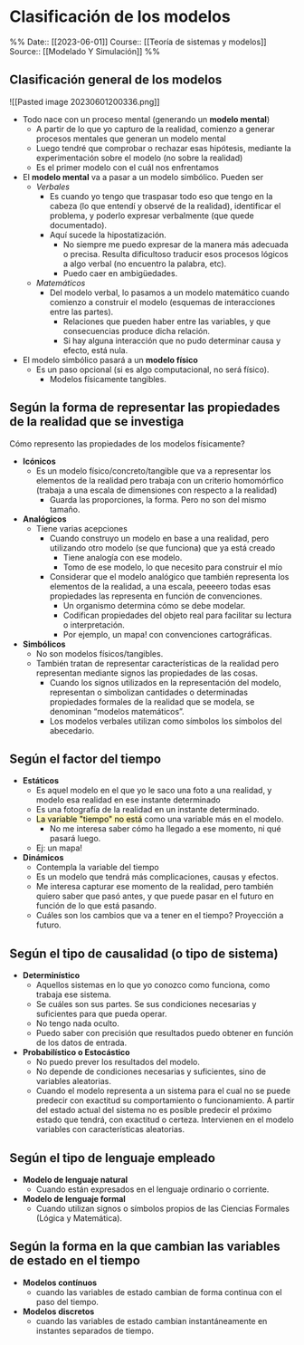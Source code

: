 # Clasificación de los modelos

%%
Date:: [[2023-06-01]]
Course:: [[Teoría de sistemas y modelos]]
Source:: [[Modelado Y Simulación]]
%%


## Clasificación general de los modelos
![[Pasted image 20230601200336.png]]
- Todo nace con un proceso mental (generando un **modelo mental**)
	- A partir de lo que yo capturo de la realidad, comienzo a generar procesos mentales que generan un modelo mental
	- Luego tendré que comprobar o rechazar esas hipótesis, mediante la experimentación sobre el modelo (no sobre la realidad)
	- Es el primer modelo con el cuál nos enfrentamos
- El **modelo mental** va a pasar a un modelo simbólico. Pueden ser 
	- *Verbales*
		- Es cuando yo tengo que traspasar todo eso que tengo en la cabeza (lo que entendí y observé de la realidad), identificar el problema, y poderlo expresar verbalmente (que quede documentado).
		- Aquí sucede la hipostatización. 
			- No siempre me puedo expresar de la manera más adecuada o precisa. Resulta dificultoso traducir esos procesos lógicos a algo verbal (no encuentro la palabra, etc). 
			- Puedo caer en ambigüedades.
	- *Matemáticos*
		- Del modelo verbal, lo pasamos a un modelo matemático cuando comienzo a construir el modelo (esquemas de interacciones entre las partes).
			- Relaciones que pueden haber entre las variables, y que consecuencias produce dicha relación.
			- Si hay alguna interacción que no pudo determinar causa y efecto, está nula.
- El modelo simbólico pasará a un **modelo físico**
	- Es un paso opcional (si es algo computacional, no será físico).
		- Modelos físicamente tangibles.


## Según la forma de representar las propiedades de la realidad que se investiga
Cómo represento las propiedades de los modelos físicamente?
- **Icónicos**
	- Es un modelo físico/concreto/tangible que va a representar los elementos de la realidad pero trabaja con un criterio homomórfico (trabaja a una escala de dimensiones con respecto a la realidad)
		- Guarda las proporciones, la forma. Pero no son del mismo tamaño.
- **Analógicos**
	- Tiene varias acepciones
		- Cuando construyo un modelo en base a una realidad, pero utilizando otro modelo (se que funciona) que ya está creado
			- Tiene analogía con ese modelo.
			- Tomo de ese modelo, lo que necesito para construir el mío
		- Considerar que el modelo analógico que también representa los elementos de la realidad, a una escala, peeeero todas esas propiedades las representa en función de convenciones.
			- Un organismo determina cómo se debe modelar.
			- Codifican propiedades del objeto real para facilitar su lectura o interpretación.
			- Por ejemplo, un mapa! con convenciones cartográficas.
- **Simbólicos**
	- No son modelos físicos/tangibles.
	- También tratan de representar características de la realidad pero representan mediante signos las propiedades de las cosas.
		- Cuando los signos utilizados en la representación del modelo, representan o simbolizan cantidades o determinadas propiedades formales de la realidad que se modela, se denominan “modelos matemáticos”.
		- Los modelos verbales utilizan como símbolos los símbolos del abecedario.


## Según el factor del tiempo
- **Estáticos**
	- Es aquel modelo en el que yo le saco una foto a una realidad, y modelo esa realidad en ese instante determinado
	- Es una fotografía de la realidad en un instante determinado.
	- <mark style="background: #FFF3A3A6;">La variable "tiempo" no está</mark> como una variable más en el modelo.
		- No me interesa saber cómo ha llegado a ese momento, ni qué pasará luego.
	- Ej: un mapa!
- **Dinámicos**
	- Contempla la variable del tiempo
	- Es un modelo que tendrá más complicaciones, causas y efectos.
	- Me interesa capturar ese momento de la realidad, pero también quiero saber que pasó antes, y que puede pasar en el futuro en función de lo que está pasando.
	- Cuáles son los cambios que va a tener en el tiempo? Proyección a futuro.




## Según el tipo de causalidad (o tipo de sistema)
- **Determinístico**
	- Aquellos sistemas en lo que yo conozco como funciona, como trabaja ese sistema. 
	- Se cuáles son sus partes. Se sus condiciones necesarias y suficientes para que pueda operar.
	- No tengo nada oculto.
	- Puedo saber con precisión que resultados puedo obtener en función de los datos de entrada.
- **Probabilístico o Estocástico**
	- No puedo prever los resultados del modelo.
	- No depende de condiciones necesarias y suficientes, sino de variables aleatorias.
	- Cuando el modelo representa a un sistema para el cual no se puede predecir con exactitud su comportamiento o funcionamiento. A partir del estado actual del sistema no es posible predecir el próximo estado que tendrá, con exactitud o certeza. Intervienen en el modelo variables con características aleatorias.

## Según el tipo de lenguaje empleado
- **Modelo de lenguaje natural**
	- Cuando están expresados en el lenguaje ordinario o corriente.
- **Modelo de lenguaje formal**
	- Cuando utilizan signos o símbolos propios de las Ciencias Formales (Lógica y Matemática).

## Según la forma en la que cambian las variables de estado en el tiempo
- **Modelos contínuos**
	- cuando las variables de estado cambian de forma continua con el paso del tiempo.
- **Modelos discretos**
	- cuando las variables de estado cambian instantáneamente en instantes separados de tiempo.


